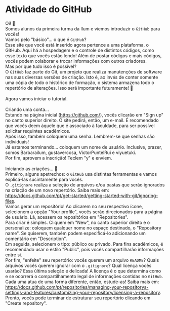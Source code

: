 # Atividade do GitHub

Oi! 👋 
<br> Somos alunos da primeira turma da Ilum e viemos introduzir o `GitHub` para vocês!
<br> Vamos pelo "básico"... o que é `GitHub`?
<br> Esse site que você está inserido agora pertence a uma plataforma, o GitHub. Aqui há a hospedagem e o controle de distintos códigos, como esse texto que vocês estão lendo! Além de postar códigos e mais códigos, vocês podem colaborar e trocar informações com outros criadores.
<br> Mas por que tudo isso é possível?
<br> O `GitHub` faz parte do Git, um projeto que realiza manutenções de software nas suas diversas versões de criação. Isto é, ao invés de conter somente uma cópia de todo o histórico de formação, o sistema armazena todo o repertório de alterações. Isso será importante futuramente! 👀 
<br>
<br> Agora vamos iniciar o tutorial.
<br>
<br> Criando uma conta...
<br> Estando na página inicial (https://github.com/), vocês clicarão em "Sign up" no canto superior direito. O site pedirá, então, um e-mail. É recomendado que vocês deem àquele que é associado à faculdade, para ser possível solicitar requintes acadêmicos.
<br> Após isso, também coloquem uma senha. Lembrem-se que senhas são individuais!
<br> Já estamos terminando... coloquem um nome de usuário. Inclusive, prazer, somos Barbarailum, gustavercosa, VictorPuntelRui e viyuetuki.
<br> Por fim, aprovem a inscrição! Teclem "y" e enviem.
<br>
<br> Iniciando as criações... 📎
<br> Primeiro, alguns apetrechos: o `GitHub` usa distintas ferramentas e vamos explicá-las sucintamente para vocês. 
<br> O `.gitignore` realiza a seleção de arquivos e/ou pastas que serão ignorados na criação de um novo repertório. Saiba mais em: https://docs.github.com/pt/get-started/getting-started-with-git/ignoring-files.
<br> Vamos gerar um repositório! Ao clicarem no seu respectivo ícone, selecionem a opção "Your profile", vocês serão direcionados para a página de usuário. Lá, acessem os repositórios em "Repositories".
<br> Para criar é simples. Cliquem em "New", no canto superior direito e o personalize: coloquem qualquer nome no espaço destinado, o "Repository name". Se quiserem, também podem especificá-lo adicionando um comentário em "Description".
<br> Em seguida, selecionem o tipo: público ou privado. Para fins acadêmicos, é recomendado usar o estilo "Public", pois vocês compartilharão informações entre si.
<br> Por fim, "enfeite" seu repertório: vocês querem um arquivo `README`? Quais arquivos vocês querem ignorar com o `.gitignore`? Qual licença vocês usarão? Essa última seleção é delicada! A licença é o que determina como e se ocorrerá o compartilhamento legal de informações contidas no `GitHub`. Cada uma atua de uma forma diferente, então, estude-as! Saiba mais em: https://docs.github.com/pt/repositories/managing-your-repositorys-settings-and-features/customizing-your-repository/licensing-a-repository.
<br> Pronto, vocês pode terminar de estruturar seu repertório clicando em "Create repository".
